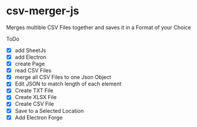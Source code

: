 # csv-merger-js 

Merges multible CSV Files together and saves it in a Format of your Choice

ToDo
* [X] add SheetJs
* [X] add Electron
* [X] create Page
* [X] read CSV Files
* [X] merge all CSV Files to one Json Object
* [X] Edit JSON to match length of each element
* [X] Create TXT File 
* [X] Create XLSX File 
* [X] Create CSV File
* [X] Save to a Selected Location
* [X] Add Electron Forge